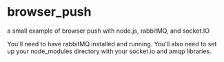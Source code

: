 browser_push
============

a small example of browser push with node.js, rabbitMQ, and socket.IO

You'll need to have rabbitMQ installed and running. You'll also need to set up your node_modules directory with your socket.io and amqp libraries.
